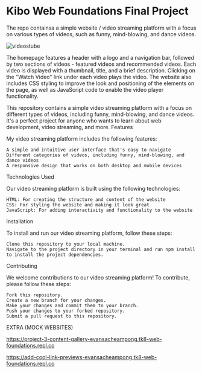 # Kibo Web Foundations Final Project
The repo containsa a simple website / video streaming platform with a focus on various types of videos, such as funny, mind-blowing, and dance videos.

![videostube](https://user-images.githubusercontent.com/102630199/226752628-cf2b1721-2350-4686-8392-b3d58fb2da67.jpg)


The homepage features a header with a logo and a navigation bar, followed by two sections of videos - featured videos and recommended videos. Each video is displayed with a thumbnail, title, and a brief description. Clicking on the "Watch Video" link under each video plays the video. The website also includes CSS styling to improve the look and positioning of the elements on the page, as well as JavaScript code to enable the video player functionality.

This repository contains a simple video streaming platform with a focus on different types of videos, including funny, mind-blowing, and dance videos. It's a perfect project for anyone who wants to learn about web development, video streaming, and more.
Features

My video streaming platform includes the following features:

    A simple and intuitive user interface that's easy to navigate
    Different categories of videos, including funny, mind-blowing, and dance videos
    A responsive design that works on both desktop and mobile devices

Technologies Used

Our video streaming platform is built using the following technologies:

    HTML: For creating the structure and content of the website
    CSS: For styling the website and making it look great
    JavaScript: For adding interactivity and functionality to the website

Installation

To install and run our video streaming platform, follow these steps:

    Clone this repository to your local machine.
    Navigate to the project directory in your terminal and run npm install to install the project dependencies.

Contributing

We welcome contributions to our video streaming platform! To contribute, please follow these steps:

    Fork this repository.
    Create a new branch for your changes.
    Make your changes and commit them to your branch.
    Push your changes to your forked repository.
    Submit a pull request to this repository.
    
 EXTRA (MOCK WEBSITES)
 
 https://project-3-content-gallery-evansacheampong.tk8-web-foundations.repl.co
 
 https://add-cool-link-previews-evansacheampong.tk8-web-foundations.repl.co
